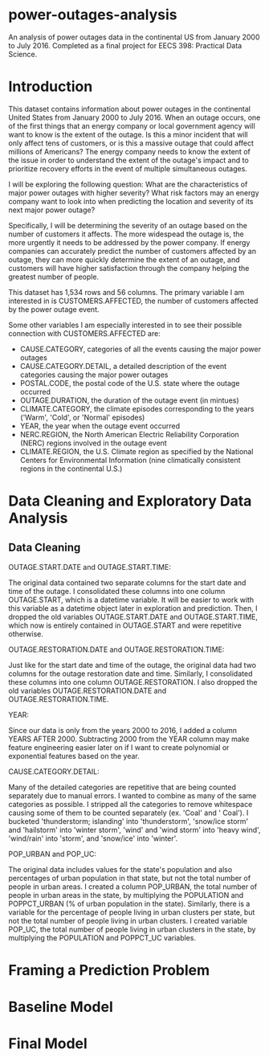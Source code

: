 # power-outages-analysis
An analysis of power outages data in the continental US from January 2000 to July 2016. Completed as a final project for EECS 398: Practical Data Science.

# Introduction
This dataset contains information about power outages in the continental United States from January 2000 to July 2016. When an outage occurs, one of the first things that an energy company or local government agency will want to know is the extent of the outage. Is this a minor incident that will only affect tens of customers, or is this a massive outage that could affect millions of Americans? The energy company needs to know the extent of the issue in order to understand the extent of the outage's impact and to prioritize recovery efforts in the event of multiple simultaneous outages. 

I will be exploring the following question: What are the characteristics of major power outages with higher severity? What risk factors may an energy company want to look into when predicting the location and severity of its next major power outage?

Specifically, I will be determining the severity of an outage based on the number of customers it affects. The more widespead the outage is, the more urgently it needs to be addressed by the power company. If energy companies can accurately predict the number of customers affected by an outage, they can more quickly determine the extent of an outage, and customers will have higher satisfaction through the company helping the greatest number of people.

This dataset has 1,534 rows and 56 columns. The primary variable I am interested in is CUSTOMERS.AFFECTED, the number of customers affected by the power outage event.

Some other variables I am especially interested in to see their possible connection with CUSTOMERS.AFFECTED are:
- CAUSE.CATEGORY, categories of all the events causing the major power outages
- CAUSE.CATEGORY.DETAIL, a detailed description of the event categories causing the major power outages
- POSTAL.CODE, the postal code of the U.S. state where the outage occurred
- OUTAGE.DURATION, the duration of the outage event (in mintues)
- CLIMATE.CATEGORY, the climate episodes corresponding to the years ('Warm', 'Cold', or 'Normal' episodes)
- YEAR, the year when the outage event occurred
- NERC.REGION, the North American Electric Reliability Corporation (NERC) regions involved in the outage event
- CLIMATE.REGION, the U.S. Climate region as specified by the National Centers for Environmental Information (nine climatically consistent regions in the continental U.S.)

# Data Cleaning and Exploratory Data Analysis

## Data Cleaning
OUTAGE.START.DATE and OUTAGE.START.TIME:

The original data contained two separate columns for the start date and time of the outage. I consolidated these columns into one column OUTAGE.START, which is a datetime variable. It will be easier to work with this variable as a datetime object later in exploration and prediction. Then, I dropped the old variables OUTAGE.START.DATE and OUTAGE.START.TIME, which now is entirely contained in OUTAGE.START and were repetitive otherwise.

OUTAGE.RESTORATION.DATE and OUTAGE.RESTORATION.TIME:

Just like for the start date and time of the outage, the original data had two columns for the outage restoration date and time. Similarly, I consolidated these columns into one column OUTAGE.RESTORATION. I also dropped the old variables OUTAGE.RESTORATION.DATE and OUTAGE.RESTORATION.TIME.

YEAR:

Since our data is only from the years 2000 to 2016, I added a column YEARS AFTER 2000. Subtracting 2000 from the YEAR column may make feature engineering easier later on if I want to create polynomial or exponential features based on the year.

CAUSE.CATEGORY.DETAIL:

Many of the detailed categories are repetitive that are being counted separately due to manual errors. I wanted to combine as many of the same categories as possible. I stripped all the categories to remove whitespace causing some of them to be counted separately (ex. 'Coal' and ' Coal'). I bucketed 'thunderstorm; islanding' into 'thunderstorm', 'snow/ice storm' and 'hailstorm' into 'winter storm', 'wind' and 'wind storm' into 'heavy wind', 'wind/rain' into 'storm', and 'snow/ice' into 'winter'.

POP_URBAN and POP_UC:

The original data includes values for the state's population and also percentages of urban population in that state, but not the total number of people in urban areas. I created a column POP_URBAN, the total number of people in urban areas in the state, by multiplying the POPULATION and POPPCT_URBAN (% of urban population in the state). Similarly, there is a variable for the percentage of people living in urban clusters per state, but not the total number of people living in urban clusters. I created variable POP_UC, the total number of people living in urban clusters in the state, by multiplying the POPULATION and POPPCT_UC variables.

# Framing a Prediction Problem


# Baseline Model


# Final Model